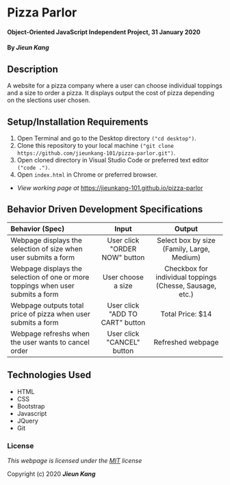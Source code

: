 # Pizza Parlor 

#### Object-Oriented JavaScript Independent Project, 31 January 2020
 
#### By **_Jieun Kang_**

## Description
A website for a pizza company where a user can choose individual toppings and a size to order a pizza. It displays output the cost of pizza depending on the slections user chosen.

## Setup/Installation Requirements

1. Open Terminal and go to the Desktop directory `("cd desktop")`.
2. Clone this repository to your local machine `("git clone https://github.com/jieunkang-101/pizza-parlor.git")`.
3. Open cloned directory in Visual Studio Code or preferred text editor `("code .")`.
4. Open `index.html` in Chrome or preferred browser.
* _View working page at_ https://jieunkang-101.github.io/pizza-parlor

## Behavior Driven Development Specifications

| Behavior (Spec)                 | Input     | Output |
| :------------------------------ | :-------: | :----: |
| Webpage displays the selection of size when user submits a form | User click <br /> "ORDER NOW" button | Select box by size (Family, Large, Medium) |
| Webpage displays the selection of one or more toppings when user submits a form | User choose a size | Checkbox for individual toppings (Chesse, Sausage, etc.) |
| Webpage outputs total price of pizza when user submits a form | User click <br />"ADD TO CART" button | Total Price: $14 |
| Webpage refreshs when the user wants to cancel order | User click "CANCEL" button | Refreshed webpage |

## Technologies Used

* HTML
* CSS
* Bootstrap
* Javascript
* JQuery
* Git

### License

*This webpage is licensed under the [MIT](https://en.wikipedia.org/wiki/MIT_License) license*

Copyright (c) 2020 **_Jieun Kang_**
